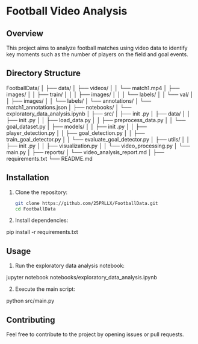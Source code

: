 # Football Video Analysis

## Overview

This project aims to analyze football matches using video data to identify key moments such as the number of players on the field and goal events.

## Directory Structure

FootballData/
│
├── data/
│ ├── videos/
│ │ └── match1.mp4
│ ├── images/
│ │ ├── train/
│ │ │ ├── images/
│ │ │ └── labels/
│ │ └── val/
│ │ ├── images/
│ │ └── labels/
│ └── annotations/
│ └── match1_annotations.json
│
├── notebooks/
│ └── exploratory_data_analysis.ipynb
│
├── src/
│ ├── init .py
│ ├── data/
│ │ ├── init .py
│ │ ├── load_data.py
│ │ ├── preprocess_data.py
│ │ └── goal_dataset.py
│ ├── models/
│ │ ├── init .py
│ │ ├── player_detection.py
│ │ ├── goal_detection.py
│ │ ├── train_goal_detector.py
│ │ └── evaluate_goal_detector.py
│ ├── utils/
│ │ ├── init .py
│ │ ├── visualization.py
│ │ └── video_processing.py
│ └── main.py
│
├── reports/
│ └── video_analysis_report.md
│
├── requirements.txt
└── README.md

## Installation

1. Clone the repository:
   ```bash
   git clone https://github.com/25PRLLX/FootballData.git
   cd FootballData

2. Install dependencies:

pip install -r requirements.txt

## Usage

1. Run the exploratory data analysis notebook:

jupyter notebook notebooks/exploratory_data_analysis.ipynb

2. Execute the main script:

python src/main.py

## Contributing

Feel free to contribute to the project by opening issues or pull requests.